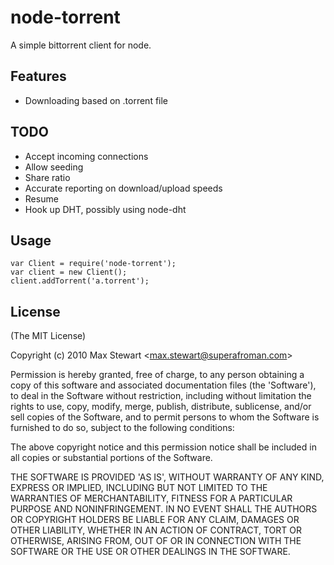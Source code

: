 # node-torrent

A simple bittorrent client for node.

## Features
  * Downloading based on .torrent file

## TODO
  * Accept incoming connections
  * Allow seeding
  * Share ratio
  * Accurate reporting on download/upload speeds
  * Resume
  * Hook up DHT, possibly using node-dht

## Usage

    var Client = require('node-torrent');
    var client = new Client();
    client.addTorrent('a.torrent');

## License 

(The MIT License)

Copyright (c) 2010 Max Stewart &lt;max.stewart@superafroman.com&gt;

Permission is hereby granted, free of charge, to any person obtaining
a copy of this software and associated documentation files (the
'Software'), to deal in the Software without restriction, including
without limitation the rights to use, copy, modify, merge, publish,
distribute, sublicense, and/or sell copies of the Software, and to
permit persons to whom the Software is furnished to do so, subject to
the following conditions:

The above copyright notice and this permission notice shall be
included in all copies or substantial portions of the Software.

THE SOFTWARE IS PROVIDED 'AS IS', WITHOUT WARRANTY OF ANY KIND,
EXPRESS OR IMPLIED, INCLUDING BUT NOT LIMITED TO THE WARRANTIES OF
MERCHANTABILITY, FITNESS FOR A PARTICULAR PURPOSE AND NONINFRINGEMENT.
IN NO EVENT SHALL THE AUTHORS OR COPYRIGHT HOLDERS BE LIABLE FOR ANY
CLAIM, DAMAGES OR OTHER LIABILITY, WHETHER IN AN ACTION OF CONTRACT,
TORT OR OTHERWISE, ARISING FROM, OUT OF OR IN CONNECTION WITH THE
SOFTWARE OR THE USE OR OTHER DEALINGS IN THE SOFTWARE.
